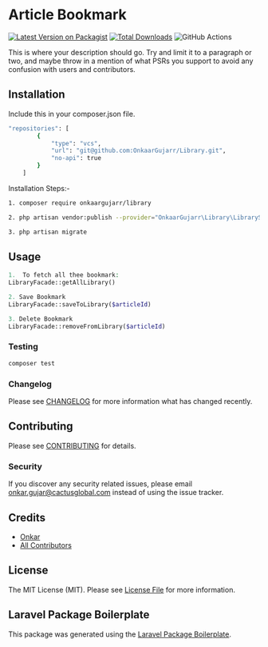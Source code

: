 # Article Bookmark

[![Latest Version on Packagist](https://img.shields.io/packagist/v/onkaargujarr/library.svg?style=flat-square)](https://packagist.org/packages/onkaargujarr/library)
[![Total Downloads](https://img.shields.io/packagist/dt/onkaargujarr/library.svg?style=flat-square)](https://packagist.org/packages/onkaargujarr/library)
![GitHub Actions](https://github.com/onkaargujarr/library/actions/workflows/main.yml/badge.svg)

This is where your description should go. Try and limit it to a paragraph or two, and maybe throw in a mention of what PSRs you support to avoid any confusion with users and contributors.

## Installation
Include this in your composer.json file.
```bash
"repositories": [
        {
            "type": "vcs",
            "url": "git@github.com:OnkaarGujarr/Library.git",
            "no-api": true
        }
    ]
```  
Installation Steps:-
```bash
1. composer require onkaargujarr/library

2. php artisan vendor:publish --provider="OnkaarGujarr\Library\LibraryServiceProvider"

3. php artisan migrate
```
## Usage
``` php
1.  To fetch all thee bookmark:
LibraryFacade::getAllLibrary()

2. Save Bookmark
LibraryFacade::saveToLibrary($articleId)

3. Delete Bookmark
LibraryFacade::removeFromLibrary($articleId)
```
### Testing

```bash
composer test
```

### Changelog

Please see [CHANGELOG](CHANGELOG.md) for more information what has changed recently.

## Contributing

Please see [CONTRIBUTING](CONTRIBUTING.md) for details.

### Security

If you discover any security related issues, please email onkar.gujar@cactusglobal.com instead of using the issue tracker.

## Credits

-   [Onkar](https://github.com/onkaargujarr)
-   [All Contributors](../../contributors)

## License

The MIT License (MIT). Please see [License File](LICENSE.md) for more information.

## Laravel Package Boilerplate

This package was generated using the [Laravel Package Boilerplate](https://laravelpackageboilerplate.com).
